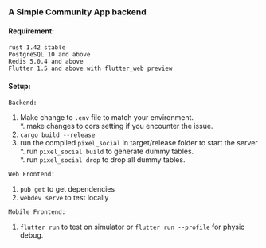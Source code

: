 ### **A Simple Community App backend**

#### Requirement:
`rust 1.42 stable`<br>
`PostgreSQL 10 and above`<br>
`Redis 5.0.4 and above`<br>
`Flutter 1.5 and above with flutter_web preview`<br>

#### Setup:
`Backend:`<br>
1. Make change to `.env` file to match your environment.<br>
*. make changes to cors setting if you encounter the issue.
2. `cargo build --release`<br>
3. run the compiled `pixel_social` in target/release folder to start the server<br>
*. run `pixel_social build` to generate dummy tables.<br>
*. run `pixel_social drop` to drop all dummy tables.
    
`Web Frontend:`<br>
1. `pub get` to get dependencies
2. `webdev serve` to test locally

`Mobile Frontend:`<br>
1. `flutter run` to test on simulator or `flutter run --profile` for physic debug.
